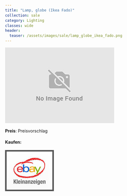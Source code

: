 ```yaml
---
title: "Lamp, globe (Ikea Fado)"
collection: sale
category: Lighting
classes: wide
header: 
  teaser: /assets/images/sale/lamp_globe_ikea_fado.png
---
```




<a href="">
  <img src="/assets/images/sale/lamp_globe_ikea_fado.png" alt="Lamp, globe (Ikea Fado)">
</a>

**Preis**: Preisvorschlag


#### Kaufen:
<a href="">
  <img src="/assets/images/ebay.png" alt="Ebay Kleinanzeigen" style="border: 5px solid #555">
</a>

